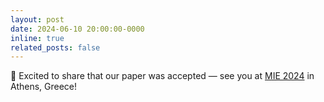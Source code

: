```yaml
---
layout: post
date: 2024-06-10 20:00:00-0000
inline: true
related_posts: false
---
```


<!-- A simple inline announcement with Markdown emoji! :sparkles: :smile: -->

🎉 Excited to share that our paper was accepted — see you at [MIE 2024](https://mie2024.org/) in Athens, Greece!